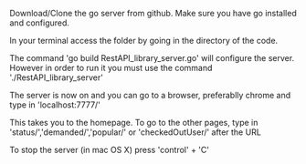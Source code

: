 Download/Clone the go server from github.
Make sure you have go installed and configured.

In your terminal access the folder by going in the directory of the code.

The command 'go build RestAPI_library_server.go' will configure the server.
However in order to run it you must use the command './RestAPI_library_server'

The server is now on and you can go to a browser, preferablly chrome and type in 'localhost:7777/'

This takes you to the homepage.
To go to the other pages, type in 'status/','demanded/','popular/' or 'checkedOutUser/' after the URL

To stop the server (in mac OS X) press 'control' + 'C'
